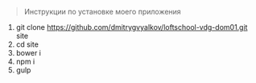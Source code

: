 > Инструкции по установке моего приложения

1. git clone https://github.com/dmitrygvyalkov/loftschool-vdg-dom01.git site
2. cd site
3. bower i
4. npm i
5. gulp